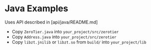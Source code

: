 Java Examples
======

Uses API described in [api/java/README.md]
 - Copy `ZeroTier.java` into `your_project/src/zerotier`
 - Copy `Address.java` into `your_project/src/zerotier`
 - Copy `libzt.jnilib` or `libzt.so` from `build/` into `your_project/lib`